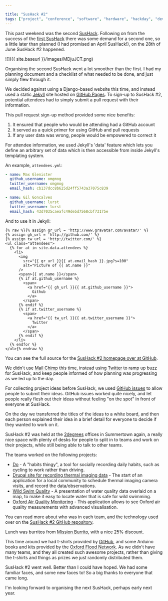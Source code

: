 ```yaml
---

title: "SusHack #2"
tags: ["project", "conference", "software", "hardware", "hackday", "development"]
---
```


This past weekend was the second [SusHack](http://sushack.co.uk). Following on from the success of the [first SusHack](/post/sushack-1-building-the-foundations-of-the-oxford-flood-network-stack/) there was some demand for a second one, so a little later than planned (I had promised an April SusHack!), on the 28th of June SusHack #2 happened.

<!-- more -->

![]({{ site.baseurl }}/images/MDjuJCT.png)

Organising the second SusHack went a lot smoother than the first. I had my planning document and a checklist of what needed to be done, and just simply flew through it.

We decided against using a Django-based website this time, and instead used a static [Jekyll](http://jekyllrb.com) site hosted on [GitHub Pages](http://pages.github.com). To sign-up to SusHack #2, potential attendees had to simply submit a pull request with their information.

This pull request sign-up method provided some nice benefits:

1. It ensured that people who would be attending had a GitHub account
2. It served as a quick primer for using GitHub and pull requests
3. If any user data was wrong, people would be empowered to correct it

For attendee information, we used Jekyll's 'data' feature which lets you define an arbitrary set of data which is then accessible from inside Jekyll's templating system.

An example, `attendees.yml`:

```yaml
- name: Max Glenister
  github_username: omgmog
  twitter_username: omgmog
  email_hash: cb137dcc8b625d24ff5743a37075c839

- name: Gil Goncalves
  github_username: lurst
  twitter_username: lurst
  email_hash: 43d7035caeafc49de5d7568cbf73175e
```

And to use it in Jekyll:

```liquid
{% raw %}{% assign gr_url = 'http://www.gravatar.com/avatar/' %}
{% assign gh_url = 'http://github.com/' %}
{% assign tw_url = 'http://twitter.com/' %}
<ul class="attendees">
  {% for at in site.data.attendees %}
    <li>
      <img
        src="{{ gr_url }}{{ at.email_hash }}.jpg?s=100"
        alt="Picture of {{ at.name }}"
      />
      <span>{{ at.name }}</span>
      {% if at.github_username %}
        <span>
          <a href="{{ gh_url }}{{ at.github_username }}">
            Github
          </a>
        </span>
      {% endif %}
      {% if at.twitter_username %}
        <span>
          <a href="{{ tw_url }}{{ at.twitter_username }}">
            Twitter
          </a>
        </span>
      {% endif %}
    </li>
  {% endfor %}
</ul>{% endraw %}
```

You can see the full source for the [SusHack #2 homepage over at GitHub](https://github.com/sushack/sushack.github.io).

We didn't use [Mail Chimp](http://mailchimp.com) this time, instead using [Twitter](http://twitter.com) to ramp up buzz for SusHack, and keep people informed of how planning was progressing as we led up to the day.

For collecting project ideas before SusHack, we used [GitHub issues](https://github.com/sushack/sushack.github.io/issues/18) to allow people to submit their ideas. GitHub issues worked quite nicely, and let people really flesh out their ideas without feeling "on the spot" in front of everyone at SusHack.

On the day we transferred the titles of the ideas to a white board, and then each person explained their idea in a brief detail for everyone to decide if they wanted to work on it.

SusHack #2 was held at the [2degrees](https://www.2degreesnetwork.com) offices in Summertown again, a really nice space with plenty of desks for people to split in to teams and work on their projects, while still being able to talk to other teams.

The teams worked on the following projects:

- [Do](https://github.com/sushack/do) - A "habits thingy", a tool for socially recording daily habits, such as cycling to work rather than driving.
- [Drupal site for recording thermal imaging data](https://github.com/sushack/thermal-imaging) - The start of an application for a local community to schedule thermal imaging camera visits, and record the data/observations.
- [Wild Swim Quality](https://github.com/sushack/wildswimquality) - A presentation of water quality data overlaid on a map, to make it easy to locate water that is safe for wild swimming.
- [Oxford Air Quality Monitoring](https://github.com/sushack/oxfordair) - This application allows to see Oxford air quality measurements with advanced visualisation.

You can read more about who was in each team, and the technology used over on the [SusHack #2 GitHub repository](https://github.com/sushack/sushack-2).

Lunch was burritos from [Mission Burrito](http://missionburrito.co.uk/), with a nice 25% discount.

This time around we had t-shirts provided by [GitHub](https://community.github.com/), and some Arduino books and kits provided by the [Oxford Flood Network](http://oxfloodnet.co.uk/). As we didn't have many teams, and they all created such awesome projects, rather than giving the t-shirts and things as prizes we just randomly distributed them.

SusHack #2 went well. Better than I could have hoped. We had some familiar faces, and some new faces to! So a big thanks to everyone that came long.

I'm looking forward to organising the next SusHack, perhaps early next year.

